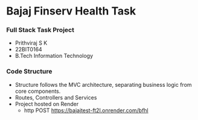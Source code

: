 # Bajaj Finserv Health Task

### Full Stack Task Project

- Prithviraj S K
- 22BIT0164
- B.Tech Information Technology

### Code Structure
- Structure follows the MVC architecture, separating business logic from core components.
- Routes, Controllers and Services
- Project hosted on Render
  - http POST https://bajajtest-ft2l.onrender.com/bfhl
